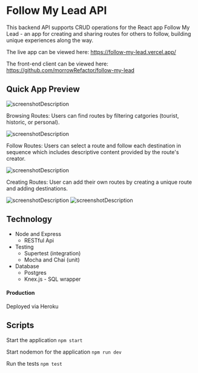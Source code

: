 # Follow My Lead API

This backend API supports CRUD operations for the React app Follow My Lead - an app for creating and sharing routes for others to follow, building unique experiences along the way.

The live app can be viewed here: https://follow-my-lead.vercel.app/

The front-end client can be viewed here: https://github.com/morrowRefactor/follow-my-lead

## Quick App Preview
![screenshotDescription](https://user-images.githubusercontent.com/58446465/88344149-d4f47380-ccf7-11ea-8d4c-cae74147799e.png)

Browsing Routes: Users can find routes by filtering catgories (tourist, historic, or personal).

![screenshotDescription](https://user-images.githubusercontent.com/58446465/88344156-d9b92780-ccf7-11ea-98f9-801a649dc918.png)

Follow Routes: Users can select a route and follow each destination in sequence which includes descriptive content provided by the route's creator.

![screenshotDescription](https://user-images.githubusercontent.com/58446465/88344168-de7ddb80-ccf7-11ea-842e-f9a3d49aa148.png)

Creating Routes: User can add their own routes by creating a unique route and adding destinations.

![screenshotDescription](https://user-images.githubusercontent.com/58446465/88344176-e178cc00-ccf7-11ea-92a7-2865ca850151.png)
![screenshotDescription](https://user-images.githubusercontent.com/58446465/88344179-e3db2600-ccf7-11ea-978d-88432ae8f254.png)

## Technology

* Node and Express
  * RESTful Api
* Testing
  * Supertest (integration)
  * Mocha and Chai (unit)
* Database
  * Postgres
  * Knex.js - SQL wrapper

#### Production

Deployed via Heroku

## Scripts 

Start the application `npm start`

Start nodemon for the application `npm run dev`

Run the tests `npm test`